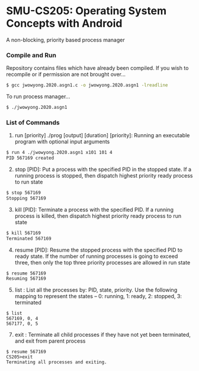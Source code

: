 # SMU-CS205: Operating System Concepts with Android
A non-blocking, priority based process manager

### Compile and Run

Repository contains files which have already been compiled.
If you wish to recompile or if permission are not brought over...

```bash
$ gcc jwowyong.2020.asgn1.c -o jwowyong.2020.asgn1 -lreadline
```

To run process manager...
```bash
$ ./jwowyong.2020.asgn1
```

### List of Commands
1. run [priority] ./prog [output] [duration] [priority]: Running an executable program with optional input arguments
```bash
$ run 4 ./jwowyong.2020.asgn1 x101 101 4
PID 567169 created
```
2. stop [PID]: Put a process with the specified PID in the stopped state. If a running process is stopped, then dispatch highest priority ready process to run state
```bash
$ stop 567169
Stopping 567169
```
3. kill [PID]: Terminate a process with the specified PID. If a running process is killed, then dispatch highest priority ready process to run state
```bash
$ kill 567169
Terminated 567169
```
4. resume [PID]: Resume the stopped process with the specified PID to ready state. If the number of running processes is going to exceed three, then only the top three priority processes are allowed in run state
```bash
$ resume 567169
Resuming 567169
```
5. list : List all the processes by: PID, state, priority. Use the following mapping to represent the states – 0: running, 1: ready, 2: stopped, 3: terminated
```list
$ list
567169, 0, 4
567177, 0, 5
```
7. exit : Terminate all child processes if they have not yet been terminated, and exit from parent process
```list
$ resume 567169
CS205>exit
Terminating all processes and exiting.
```
